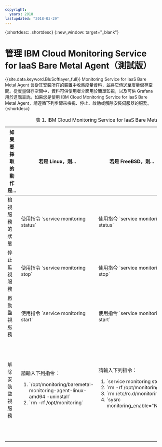```yaml
---
copyright:
  years: 2018
lastupdated: "2018-03-29"
---
```


{:shortdesc: .shortdesc}
{:new_window: target="_blank"}

# 管理 IBM Cloud Monitoring Service for IaaS Bare Metal Agent（測試版）

{{site.data.keyword.BluSoftlayer_full}} Monitoring Service for IaaS Bare Metal Agent 會從其安裝所在的裝置中收集度量資料，並將它傳送至度量儲存空間。從度量儲存空間中，資料可供使用者介面用於簡單監視，以及可供 Grafana 用於進階查詢。如果您是使用 IBM Cloud Monitoring Service for IaaS Bare Metal Agent，請遵循下列步驟來檢視、停止、啟動或解除安裝伺服器的服務。
{:shortdesc}

<table>
   <CAPTION>表 1. IBM Cloud Monitoring Service for IaaS Bare Metal Agent</CAPTION>
   <THEAD>
   <TR>
   <th>如果要採取的動作是...</th>
   <th>若是 Linux，則...</th>
     <th>若是 FreeBSD，則...</th>
     <th>若是 Windows，則...</th>
   </TR>
   </THEAD>
   <TBODY>
   <tr>
   <td>檢視服務的狀態</td>
   <td>
   使用指令 `service monitoring status`
   </td>
     <td>
   使用指令 `service monitoring status`
   </td>
     <td>
   使用指令 `sc.exe query monitoring`
   </td>
   </tr>
   <tr>
   <td>停止監視服務</td>
   <td>
   使用指令 `service monitoring stop`
   </td>
     <td>
   使用指令 `service monitoring stop`
   </td>
     <td>
   使用指令 `sc.exe stop monitoring`
   </td>
   </tr>
       <tr>
   <td>啟動監視服務</td>
   <td>
   使用指令 `service monitoring start`
   </td>
     <td>
   使用指令 `service monitoring start`
   </td>
     <td>
   使用指令 `sc.exe start monitoring`
   </td>
   </tr>
       <tr>
   <td>解除安裝監視服務</td>
   <td>請輸入下列指令：
     <ol>
       <li>`/opt/monitoring/baremetal-monitoring-agent-linux-amd64 -uninstall`</li>
       <li>`rm -rf /opt/monitoring`</li>
     </ol>
   </td>
     <td>請輸入下列指令：
     <ol>
    <li>`service monitoring stop`</li>
    <li>`rm -rf /opt/monitoring`</li>
    <li>`rm /etc/rc.d/monitoring`</li>
<li>`sysrc monitoring_enable="NO"`</li>
     </ol>
   </td>
     <td>請遵循下列步驟：
 <ol>
       <li>開啟**新增或移除程式**。</li>
       <li>選取 **IBM Cloud Monitoring Agent**。</li>
   <li>按一下**解除安裝**。</li>
     </ol>
   </td>
   </tr>
   </TBODY>
   </table>



